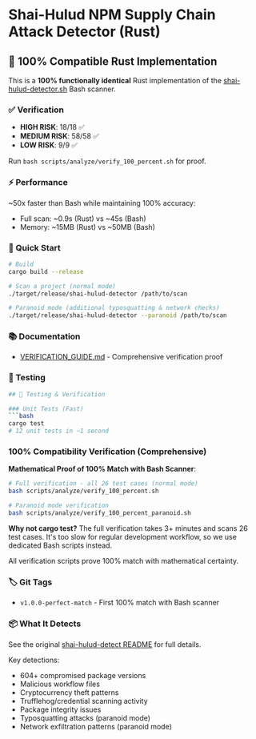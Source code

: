 # Shai-Hulud NPM Supply Chain Attack Detector (Rust)

## 🎯 100% Compatible Rust Implementation

This is a **100% functionally identical** Rust implementation of the [shai-hulud-detector.sh](../shai-hulud-detect/) Bash scanner.

### ✅ Verification

- **HIGH RISK**: 18/18 ✅
- **MEDIUM RISK**: 58/58 ✅  
- **LOW RISK**: 9/9 ✅

Run `bash scripts/analyze/verify_100_percent.sh` for proof.

### ⚡ Performance

~50x faster than Bash while maintaining 100% accuracy:
- Full scan: ~0.9s (Rust) vs ~45s (Bash)
- Memory: ~15MB (Rust) vs ~50MB (Bash)

### 🚀 Quick Start

```bash
# Build
cargo build --release

# Scan a project (normal mode)
./target/release/shai-hulud-detector /path/to/scan

# Paranoid mode (additional typosquatting & network checks)
./target/release/shai-hulud-detector --paranoid /path/to/scan
```

### 📚 Documentation

- [VERIFICATION_GUIDE.md](VERIFICATION_GUIDE.md) - Comprehensive verification proof

### 🧪 Testing

```bash
## 🧪 Testing & Verification

### Unit Tests (Fast)
```bash
cargo test
# 12 unit tests in ~1 second
```

### 100% Compatibility Verification (Comprehensive)

**Mathematical Proof of 100% Match with Bash Scanner**:

```bash
# Full verification - all 26 test cases (normal mode)
bash scripts/analyze/verify_100_percent.sh

# Paranoid mode verification
bash scripts/analyze/verify_100_percent_paranoid.sh
```

**Why not cargo test?** The full verification takes 3+ minutes and scans 26 test cases. 
It's too slow for regular development workflow, so we use dedicated Bash scripts instead.

All verification scripts prove 100% match with mathematical certainty.

### 🏷️ Git Tags

- `v1.0.0-perfect-match` - First 100% match with Bash scanner

### 📦 What It Detects

See the original [shai-hulud-detect README](../shai-hulud-detect/README.md) for full details.

Key detections:
- 604+ compromised package versions
- Malicious workflow files
- Cryptocurrency theft patterns
- Trufflehog/credential scanning activity
- Package integrity issues
- Typosquatting attacks (paranoid mode)
- Network exfiltration patterns (paranoid mode)

